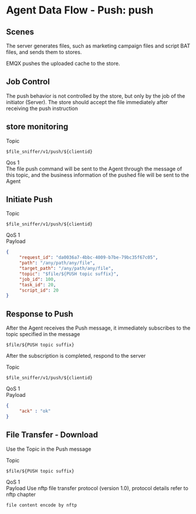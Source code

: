 # Agent Data Flow - Push: push

## Scenes

The server generates files, such as marketing campaign files and script BAT files, and sends them to stores.

EMQX pushes the uploaded cache to the store.

## Job Control

The push behavior is not controlled by the store, but only by the job of the initiator (Server). The store should accept the file immediately after receiving the push instruction

## store monitoring

Topic

```text
$file_sniffer/v1/push/${clientid}
```

Qos 1
</br>
The file push command will be sent to the Agent through the message of this topic, and the business information of the pushed file will be sent to the Agent

## Initiate Push

Topic

```text
$file_sniffer/v1/push/${clientid}
```

QoS 1
</br>
Payload

```json
{
     "request_id": "da0036a7-4bbc-4009-b7be-79bc35f67c05",
     "path": "/any/path/any/file",
     "target_path": "/any/path/any/file",
     "topic": "$file/${PUSH topic suffix}",
     "job_id": 100,
     "task_id": 20,
     "script_id": 20
}
```

## Response to Push

After the Agent receives the Push message, it immediately subscribes to the topic specified in the message

```text
$file/${PUSH topic suffix}
```

After the subscription is completed, respond to the server

Topic

```text
$file_sniffer/v1/push/${clientid}
```

QoS 1
</br>
Payload

```json
{
     "ack" : "ok"
}
```

## File Transfer - Download

Use the Topic in the Push message

Topic

```text
$file/${PUSH topic suffix}
```

QoS 1
</br>
Payload
Use nftp file transfer protocol (version 1.0), protocol details refer to nftp chapter

```text
file content encode by nftp
```